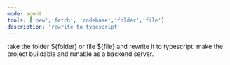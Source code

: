 ```yaml
---
mode: agent
tools: ['new','fetch', 'codebase','folder','file']
description: 'rewrite to typescript'
---
```

take the folder ${folder} or file ${file} and rewrite it to typescript. make the project buildable and runable as a backend server. 
